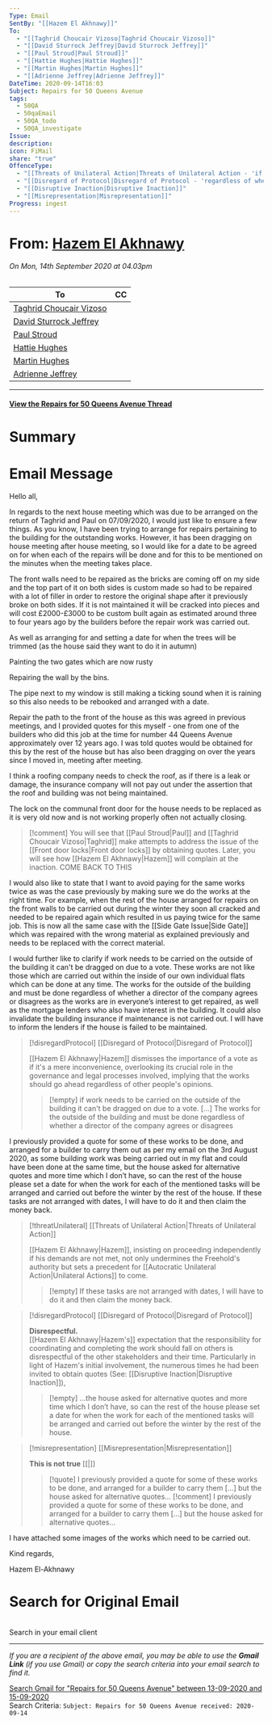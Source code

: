 ```yaml
---
Type: Email
SentBy: "[[Hazem El Akhnawy]]"
To:
  - "[[Taghrid Choucair Vizoso|Taghrid Choucair Vizoso]]"
  - "[[David Sturrock Jeffrey|David Sturrock Jeffrey]]"
  - "[[Paul Stroud|Paul Stroud]]"
  - "[[Hattie Hughes|Hattie Hughes]]"
  - "[[Martin Hughes|Martin Hughes]]"
  - "[[Adrienne Jeffrey|Adrienne Jeffrey]]"
DateTime: 2020-09-14T16:03
Subject: Repairs for 50 Queens Avenue
tags:
  - 50QA
  - 50qaEmail
  - 50QA_todo
  - 50QA_investigate
Issue: 
description: 
icon: FiMail
share: "true"
OffenceType:
  - "[[Threats of Unilateral Action|Threats of Unilateral Action - 'if tasks are not arranged']]"
  - "[[Disregard of Protocol|Disregard of Protocol - 'regardless of whether a director of the company agrees']]"
  - "[[Disruptive Inaction|Disruptive Inaction]]"
  - "[[Misrepresentation|Misrepresentation]]"
Progress: ingest
---
```

<p><span><h1 data-heading="From: [[50 Queens Avenue/supporting information/Hazem El Akhnawy.md|Hazem El Akhnawy]]">From: <a data-tooltip-position="top" aria-label="50 Queens Avenue/supporting information/Hazem El Akhnawy.md" data-href="50 Queens Avenue/supporting information/Hazem El Akhnawy.md" href="50 Queens Avenue/supporting information/Hazem El Akhnawy.md" class="internal-link" target="_blank" rel="noopener">Hazem El Akhnawy</a></h1>
<h6 data-heading="On Mon, 14th September 2020 at 04.03pm">On Mon, 14th September 2020 at 04.03pm</h6></span></p>  
<p><span style="overflow-x: auto;"><table>
<thead>
<tr>
<th>To</th>
<th>CC</th>
</tr>
</thead>
<tbody>
<tr>
<td><a data-href="Taghrid Choucair Vizoso" href="Taghrid Choucair Vizoso" class="internal-link" target="_blank" rel="noopener">Taghrid Choucair Vizoso</a></td>
<td></td>
</tr>
<tr>
<td><a data-href="David Sturrock Jeffrey" href="David Sturrock Jeffrey" class="internal-link" target="_blank" rel="noopener">David Sturrock Jeffrey</a></td>
<td></td>
</tr>
<tr>
<td><a data-href="Paul Stroud" href="Paul Stroud" class="internal-link" target="_blank" rel="noopener">Paul Stroud</a></td>
<td></td>
</tr>
<tr>
<td><a data-href="Hattie Hughes" href="Hattie Hughes" class="internal-link" target="_blank" rel="noopener">Hattie Hughes</a></td>
<td></td>
</tr>
<tr>
<td><a data-href="Martin Hughes" href="Martin Hughes" class="internal-link" target="_blank" rel="noopener">Martin Hughes</a></td>
<td></td>
</tr>
<tr>
<td><a data-href="Adrienne Jeffrey" href="Adrienne Jeffrey" class="internal-link" target="_blank" rel="noopener">Adrienne Jeffrey</a></td>
<td></td>
</tr>
</tbody>
</table></span></p>
<p><span><hr></span></p><span><span><h4 data-heading="[[2020-09-14 Repairs for 50 Queens Avenue|View the Repairs for 50 Queens Avenue Thread]]"><a data-tooltip-position="top" aria-label="2020-09-14 Repairs for 50 Queens Avenue" data-href="2020-09-14 Repairs for 50 Queens Avenue" href="2020-09-14 Repairs for 50 Queens Avenue" class="internal-link" target="_blank" rel="noopener">View the Repairs for 50 Queens Avenue Thread</a></h4></span></span> 

# Summary

# Email Message

Hello all,   

In regards to the next house meeting which was due to be arranged on the return of Taghrid and Paul on 07/09/2020, I would just like to ensure a few things. As you know, I have been trying to arrange for repairs pertaining to the building for the outstanding works. However, it has been dragging on house meeting after house meeting, so I would like for a date to be agreed on for when each of the repairs will be done and for this to be mentioned on the minutes when the meeting takes place.  

The front walls need to be repaired as the bricks are coming off on my side and the top part of it on both sides is custom made so had to be repaired with a lot of filler in order to restore the original shape after it previously broke on both sides. If it is not maintained it will be cracked into pieces and will cost £2000-£3000 to be custom built again as estimated around three to four years ago by the builders before the repair work was carried out.   

As well as arranging for and setting a date for when the trees will be trimmed (as the house said they want to do it in autumn)   

Painting the two gates which are now rusty   

Repairing the wall by the bins.   

The pipe next to my window is still making a ticking sound when it is raining so this also needs to be rebooked and arranged with a date.   

Repair the path to the front of the house as this was agreed in previous meetings, and I provided quotes for this myself - one from one of the builders who did this job at the time for number 44 Queens Avenue approximately over 12 years ago. I was told quotes would be obtained for this by the rest of the house but has also been dragging on over the years since I moved in, meeting after meeting.   

 I think a roofing company needs to check the roof, as if there is a leak or damage, the insurance company will not pay out under the assertion that the roof and building was not being maintained.   

The lock on the communal front door for the house needs to be replaced as it is very old now and is not working properly often not actually closing.  

> [!comment]
> You will see that [[Paul Stroud|Paul]]  and [[Taghrid Choucair Vizoso|Taghrid]] make attempts to address the issue of the [[Front door locks|Front door locks]] by obtaining quotes. Later, you will see how [[Hazem El Akhnawy|Hazem]] will complain at the inaction. COME BACK TO THIS

 
 

I would also like to state that I want to avoid paying for the same works twice as was the case previously by making sure we do the works at the right time. For example, when the rest of the house arranged for repairs on the front walls to be carried out during the winter they soon all cracked and needed to be repaired again which resulted in us paying twice for the same job. This is now all the same case with the [[Side Gate Issue|Side Gate]] which was repaired with the wrong material as explained previously and needs to be replaced with the correct material.   

I would further like to clarify if work needs to be carried on the outside of the building it can't be dragged on due to a vote. These works are not like those which are carried out within the inside of our own individual flats which can be done at any time. The works for the outside of the building and must be done regardless of whether a director of the company agrees or disagrees as the works are in everyone’s interest to get repaired, as well as the mortgage lenders who also have interest in the building. It could also invalidate the building insurance if maintenance is not carried out. I will have to inform the lenders if the house is failed to be maintained.   

> [!disregardProtocol] [[Disregard of Protocol|Disregard of Protocol]]
>  
> [[Hazem El Akhnawy|Hazem]] dismisses the importance of a vote as if it's a mere inconvenience, overlooking its crucial role in the governance and legal processes involved, implying that the works should go ahead regardless of other people's opinions. 
>> [!empty]
>>  if work needs to be carried on the outside of the building it can't be dragged on due to a vote. [...]
>>  The works for the outside of the building and must be done regardless of whether a director of the company agrees or disagrees

I previously provided a quote for some of these works to be done, and arranged for a builder to carry them out as per my email on the 3rd August 2020, as some building work was being carried out in my flat and could have been done at the same time, but the house asked for alternative quotes and more time which I don’t have, so can the rest of the house please set a date for when the work for each of the mentioned tasks will be arranged and carried out before the winter by the rest of the house. If these tasks are not arranged with dates, I will have to do it and then claim the money back.   

> [!threatUnilateral] [[Threats of Unilateral Action|Threats of Unilateral Action]]
>  
> [[Hazem El Akhnawy|Hazem]], insisting on proceeding independently if his demands are not met, not only undermines the Freehold's authority but sets a precedent for [[Autocratic Unilateral Action|Unilateral Actions]] to come.
>>[!empty]
>> If these tasks are not arranged with dates, I will have to do it and then claim the money back.   

> [!disregardProtocol] [[Disregard of Protocol|Disregard of Protocol]]
>  
> **Disrespectful.**<br>
> [[Hazem El Akhnawy|Hazem's]] expectation that the responsibility for coordinating and completing the work should fall on others is disrespectful of the other stakeholders and their time. Particularly in light of Hazem's initial involvement, the numerous times he had been invited to obtain quotes (See: [[Disruptive Inaction|Disruptive Inaction]]),   
>>[!empty]
>> ...the house asked for alternative quotes and more time which I don’t have, so can the rest of the house please set a date for when the work for each of the mentioned tasks will be arranged and carried out before the winter by the rest of the house.

> [!misrepresentation] [[Misrepresentation|Misrepresentation]]
>  
> **This is not true**
> [[|]]
>>[!quote]
>> I previously provided a quote for some of these works to be done, and arranged for a builder to carry them [...] but the house asked for alternative quotes...
>>[!comment]
>> I previously provided a quote for some of these works to be done, and arranged for a builder to carry them [...] but the house asked for alternative quotes...



I have attached some images of the works which need to be carried out.  

Kind regards,   

Hazem El-Akhnawy  
<p><span><h1 data-heading="Search for Original Email">Search for Original Email</h1></span></p><p><span><div data-callout-metadata="" data-callout-fold="" data-callout="info" class="callout node-insert-event drop-shadow"><div class="callout-title"><div class="callout-icon"><svg width="16" height="16"></svg></div><div class="callout-title-inner">Search in your email client</div></div><div class="callout-content">
<hr>
<p><em>If you are a recipient of the above email, you may be able to use the <strong>Gmail Link</strong> (if you use Gmail) or copy the search criteria into your email search to find it.</em>  </p>
<p> <a href="https://mail.google.com/mail/u/0/#search/subject%3A(Repairs%20for%2050%20Queens%20Avenue)+after%3A2020%2F09%2F13+before%3A2020%2F09%2F15" target="_blank" rel="noopener">Search Gmail for "Repairs for 50 Queens Avenue" between 13-09-2020 and 15-09-2020</a><br>
Search Criteria:
<code>Subject: Repairs for 50 Queens Avenue received: 2020-09-14</code></p>
</div></div></span></p>
